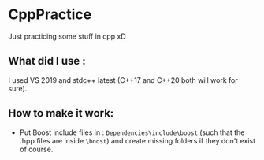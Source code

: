 # CppPractice
Just practicing some stuff in cpp xD

## What did I use :
I used VS 2019 and stdc++ latest (C++17 and C++20 both will work for sure).

## How to make it work:
* Put Boost include files in : ``Dependencies\include\boost`` (such that the .hpp files are inside ``\boost``) and create missing folders if they don't exist of course.
